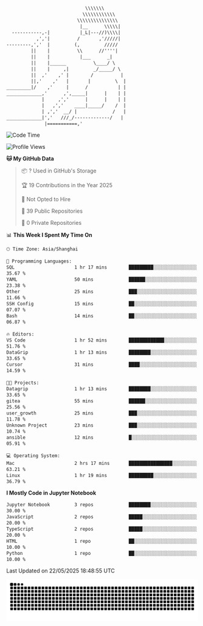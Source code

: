```
                             \\\\\\\
                            \\\\\\\\\\\\
                          \\\\\\\\\\\\\\\
                           |__      \\\\\|
  -----------,-|           |_L|---//)\\\\|
           ,','|          /       ,'/////|
---------,','  |         (,         /////
         ||    |          \\      //''''|
         ||    |           |___      _|
         ||    |______          \____/ \
         ||    |     ,|         _/_____/ \
         ||  ,'    ,' |        /          |
         ||,'    ,'   |       |         \  |
_________|/    ,'     |      /           | |
_____________,'      ,',_____|      |    | |
             |     ,','      |      |    | |
             |   ,','    ____|_____/    /  |
             | ,','  __/ |             /   |
_____________|','   ///_/-------------/   |
              |===========,'
```

<!--START_SECTION:waka-->
![Code Time](http://img.shields.io/badge/Code%20Time-3%20hrs%2037%20mins-blue)

![Profile Views](http://img.shields.io/badge/Profile%20Views-97-blue)

**🐱 My GitHub Data** 

> 📦 ? Used in GitHub's Storage 
 > 
> 🏆 19 Contributions in the Year 2025
 > 
> 🚫 Not Opted to Hire
 > 
> 📜 39 Public Repositories 
 > 
> 🔑 0 Private Repositories 
 > 
📊 **This Week I Spent My Time On** 

```text
🕑︎ Time Zone: Asia/Shanghai

💬 Programming Languages: 
SQL                      1 hr 17 mins        █████████░░░░░░░░░░░░░░░░   35.67 % 
YAML                     50 mins             ██████░░░░░░░░░░░░░░░░░░░   23.38 % 
Other                    25 mins             ███░░░░░░░░░░░░░░░░░░░░░░   11.66 % 
SSH Config               15 mins             ██░░░░░░░░░░░░░░░░░░░░░░░   07.07 % 
Bash                     14 mins             ██░░░░░░░░░░░░░░░░░░░░░░░   06.87 % 

🔥 Editors: 
VS Code                  1 hr 52 mins        █████████████░░░░░░░░░░░░   51.76 % 
DataGrip                 1 hr 13 mins        ████████░░░░░░░░░░░░░░░░░   33.65 % 
Cursor                   31 mins             ████░░░░░░░░░░░░░░░░░░░░░   14.59 % 

🐱‍💻 Projects: 
Datagrip                 1 hr 13 mins        ████████░░░░░░░░░░░░░░░░░   33.65 % 
gitea                    55 mins             ██████░░░░░░░░░░░░░░░░░░░   25.56 % 
user_growth              25 mins             ███░░░░░░░░░░░░░░░░░░░░░░   11.78 % 
Unknown Project          23 mins             ███░░░░░░░░░░░░░░░░░░░░░░   10.74 % 
ansible                  12 mins             █░░░░░░░░░░░░░░░░░░░░░░░░   05.91 % 

💻 Operating System: 
Mac                      2 hrs 17 mins       ████████████████░░░░░░░░░   63.21 % 
Linux                    1 hr 19 mins        █████████░░░░░░░░░░░░░░░░   36.79 % 
```

**I Mostly Code in Jupyter Notebook** 

```text
Jupyter Notebook         3 repos             ████████░░░░░░░░░░░░░░░░░   30.00 % 
JavaScript               2 repos             █████░░░░░░░░░░░░░░░░░░░░   20.00 % 
TypeScript               2 repos             █████░░░░░░░░░░░░░░░░░░░░   20.00 % 
HTML                     1 repo              ██░░░░░░░░░░░░░░░░░░░░░░░   10.00 % 
Python                   1 repo              ██░░░░░░░░░░░░░░░░░░░░░░░   10.00 % 
```




 Last Updated on 22/05/2025 18:48:55 UTC
<!--END_SECTION:waka-->

<picture>
  <source media="(prefers-color-scheme: dark)" srcset="https://raw.githubusercontent.com/yuemanly/yuemanly/output/github-contribution-grid-snake-dark.svg" />
  <source media="(prefers-color-scheme: light)" srcset="https://raw.githubusercontent.com/yuemanly/yuemanly/output/github-contribution-grid-snake.svg" />
  <img alt="github-snake" src="https://raw.githubusercontent.com/yuemanly/yuemanly/output/github-contribution-grid-snake.svg" />
</picture>
<!--
**yuemanly/yuemanly** is a ✨ _special_ ✨ repository because its `README.md` (this file) appears on your GitHub profile.

Here are some ideas to get you started:

- 🔭 I’m currently working on ...
- 🌱 I’m currently learning ...
- 👯 I’m looking to collaborate on ...
- 🤔 I’m looking for help with ...
- 💬 Ask me about ...
- 📫 How to reach me: ...
- 😄 Pronouns: ...
- ⚡ Fun fact: ...
-->

